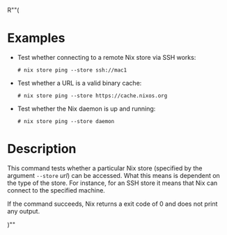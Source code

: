 R""(

# Examples

* Test whether connecting to a remote Nix store via SSH works:

  ```console
  # nix store ping --store ssh://mac1
  ```

* Test whether a URL is a valid binary cache:

  ```console
  # nix store ping --store https://cache.nixos.org
  ```

* Test whether the Nix daemon is up and running:

  ```console
  # nix store ping --store daemon
  ```

# Description

This command tests whether a particular Nix store (specified by the
argument `--store` *url*) can be accessed. What this means is
dependent on the type of the store. For instance, for an SSH store it
means that Nix can connect to the specified machine.

If the command succeeds, Nix returns a exit code of 0 and does not
print any output.

)""
